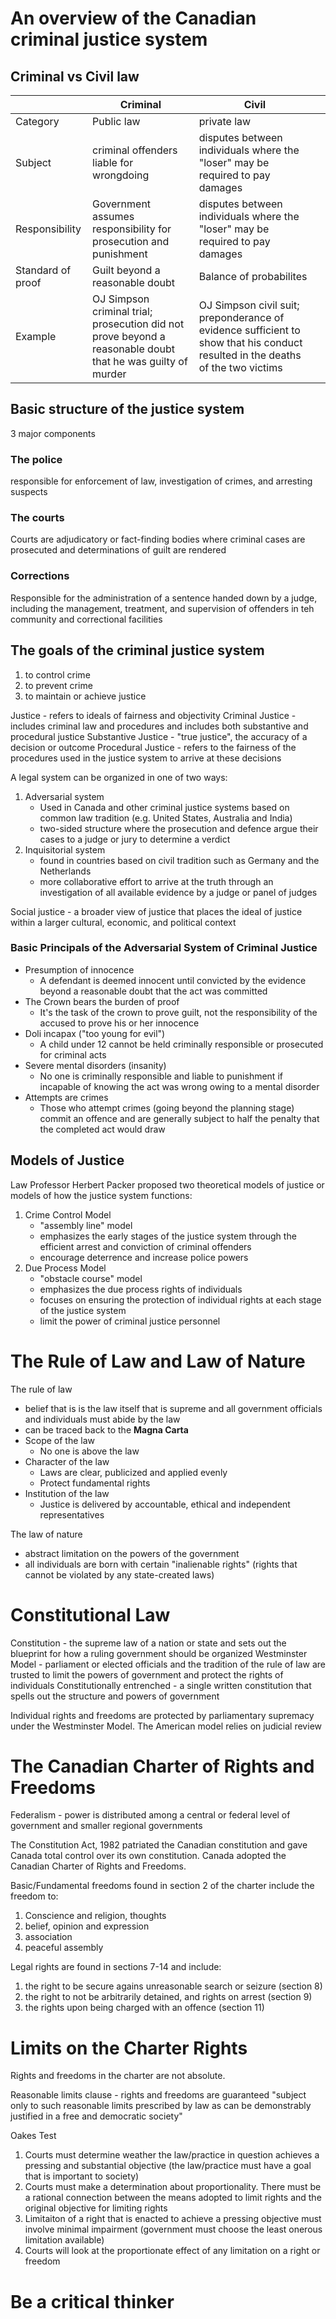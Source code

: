 # An overview of the Canadian criminal justice system
## Criminal vs Civil law

|                   | Criminal                                                                                                    | Civil                                                                                                                          |     |
| ----------------- | ----------------------------------------------------------------------------------------------------------- | ------------------------------------------------------------------------------------------------------------------------------ | --- |
| Category          | Public law                                                                                                  | private law                                                                                                                    |     |
| Subject           | criminal offenders liable for wrongdoing                                                                    | disputes between individuals where the "loser" may be required to pay damages                                                  |     |
| Responsibility    | Government assumes responsibility for prosecution and punishment                                            | disputes between individuals where the "loser" may be required to pay damages                                                  |     |
| Standard of proof | Guilt beyond a reasonable doubt                                                                             | Balance of probabilites                                                                                                        |     |
| Example           | OJ Simpson criminal trial; prosecution did not prove beyond a reasonable doubt that he was guilty of murder | OJ Simpson civil suit; preponderance of evidence sufficient to show that his conduct resulted in the deaths of the two victims |     |
## Basic structure of the justice system
3 major components
### The police
responsible for enforcement of law, investigation of crimes, and arresting suspects
### The courts
Courts are adjudicatory or fact-finding bodies where criminal cases are prosecuted and determinations of guilt are rendered
### Corrections
Responsible for the administration of a sentence handed down by a judge, including the management, treatment, and supervision of offenders in teh community and correctional facilities

## The goals of the criminal justice system
1. to control crime
2. to prevent crime
3. to maintain or achieve justice

Justice - refers to ideals of fairness and objectivity
Criminal Justice - includes criminal law and procedures and includes both substantive and procedural justice
Substantive Justice - "true justice", the accuracy of a decision or outcome
Procedural Justice - refers to the fairness of the procedures used in the justice system to arrive at these decisions

A legal system can be organized in one of two ways:
1. Adversarial system
	- Used in Canada and other criminal justice systems based on common law tradition (e.g. United States, Australia and India)
	- two-sided structure where the prosecution and defence argue their cases to a judge or jury to determine a verdict
2. Inquisitorial system
	- found in countries based on civil tradition such as Germany and the Netherlands
	- more collaborative effort to arrive at the truth through an investigation of all available evidence by a judge or panel of judges

Social justice - a broader view of justice that places the ideal of justice within a larger cultural, economic, and political context

### Basic Principals of the Adversarial System of Criminal Justice
- Presumption of innocence
	- A defendant is deemed innocent until convicted by the evidence beyond a reasonable doubt that the act was committed
- The Crown bears the burden of proof
	- It's the task of the crown to prove guilt, not the responsibility of the accused to prove his or her innocence
- Doli incapax ("too young for evil")
	- A child under 12 cannot be held criminally responsible or prosecuted for criminal acts
- Severe mental disorders (insanity)
	- No one is criminally responsible and liable to punishment if incapable of knowing the act was wrong owing to a mental disorder
- Attempts are crimes
	- Those who attempt crimes (going beyond the planning stage) commit an offence and are generally subject to half the penalty that the completed act would draw

## Models of Justice
Law Professor Herbert Packer proposed two theoretical models of justice or models of how the justice system functions:
1. Crime Control Model
	- "assembly line" model
	- emphasizes the early stages of the justice system through the efficient arrest and conviction of criminal offenders
	- encourage deterrence and increase police powers
2. Due Process Model
	- "obstacle course" model
	- emphasizes the due process rights of individuals
	- focuses on ensuring the protection of individual rights at each stage of the justice system
	- limit the power of criminal justice personnel
# The Rule of Law and Law of Nature
 The rule of law 
- belief that is is the law itself that is supreme and all government officials and individuals must abide by the law
- can be traced back to the **Magna Carta**
- Scope of the law
	- No one is above the law
- Character of the law
	- Laws are clear, publicized and applied evenly
	- Protect fundamental rights
- Institution of the law
	- Justice is delivered by accountable, ethical and independent representatives

The law of nature
- abstract limitation on the powers of the government
- all individuals are born with certain "inalienable rights" (rights that cannot be violated by any state-created laws)

# Constitutional Law
Constitution - the supreme law of a nation or state and sets out the blueprint for how a ruling government should be organized
Westminster Model - parliament or elected officials and the tradition of the rule of law are trusted to limit the powers of government and protect the rights of individuals
Constitutionally entrenched - a single written constitution that spells out the structure and powers of government

Individual rights and freedoms are protected by parliamentary supremacy under the Westminster Model.
The American model relies on judicial review

# The Canadian Charter of Rights and Freedoms
Federalism - power is distributed among a central or federal level of government and smaller regional governments

The Constitution Act, 1982 patriated the Canadian constitution and gave Canada total control over its own constitution. Canada adopted the Canadian Charter of Rights and Freedoms.

Basic/Fundamental freedoms found in section 2 of the charter include the freedom to:
1. Conscience and religion, thoughts
2. belief, opinion and expression
3. association
4. peaceful assembly

Legal rights are found in sections 7-14 and include:
1. the right to be secure agains unreasonable search or seizure (section 8)
2. the right to not be arbitrarily detained, and rights on arrest (section 9)
3. the rights upon being charged with an offence (section 11)

# Limits on the Charter Rights
Rights and freedoms in the charter are not absolute.

Reasonable limits clause - rights and freedoms are guaranteed "subject only to such reasonable limits prescribed by law as can be demonstrably justified in a free and democratic society"

Oakes Test
1. Courts must determine weather the law/practice in question achieves a pressing and substantial objective (the law/practice must have a goal that is important to society)
2. Courts must make a determination about proportionality. There must be a rational connection between the means adopted to limit rights and the original objective for limiting rights
3. Limitaiton of a right that is enacted to achieve a pressing objective must involve minimal impairment (government must choose the least onerous limitation available)
4. Courts will look at the proportionate effect of any limitation on a right or freedom

# Be a critical thinker